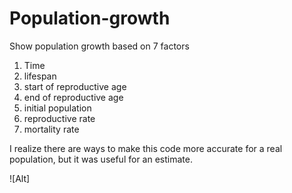 # Population-growth

Show population growth based on 7 factors
1. Time
2. lifespan
3. start of reproductive age
4. end of reproductive age
5. initial population
6. reproductive rate
7. mortality rate

I realize there are ways to make this code more accurate for a real population, but it was useful for an estimate.

![Alt]
